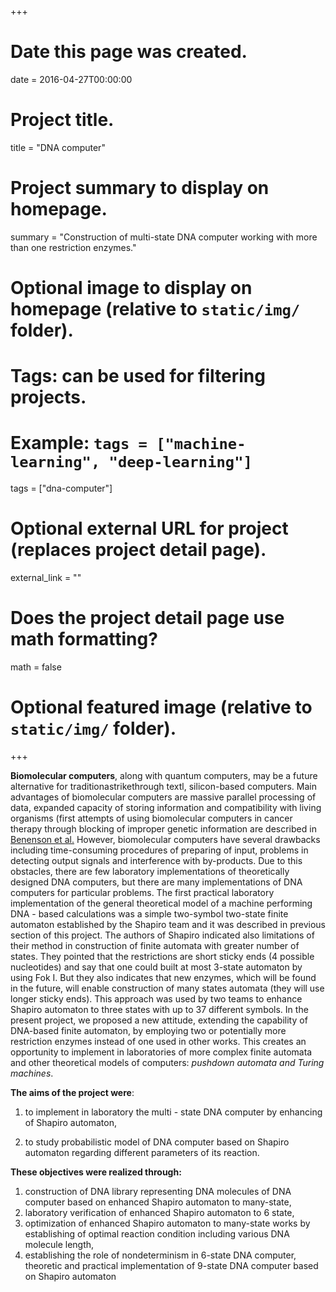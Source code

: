 ﻿+++
# Date this page was created.
date = 2016-04-27T00:00:00

# Project title.
title = "DNA computer"

# Project summary to display on homepage.
summary = "Construction of multi-state DNA computer working with more than one restriction enzymes."

# Optional image to display on homepage (relative to `static/img/` folder).

# Tags: can be used for filtering projects.
# Example: `tags = ["machine-learning", "deep-learning"]`
tags = ["dna-computer"]

# Optional external URL for project (replaces project detail page).
external_link = ""

# Does the project detail page use math formatting?
math = false

# Optional featured image (relative to `static/img/` folder).

+++

**Biomolecular  computers**,  along  with  quantum  computers,  may  be  a  future  alternative  for  traditionastrikethrough textl,  silicon-based computers. Main advantages of biomolecular computers are massive parallel processing of data, expanded capacity  of  storing  information  and  compatibility  with  living  organisms  (first  attempts  of  using  biomolecular computers in cancer therapy through blocking of improper genetic information are described in [Benenson et al.](https://www.ncbi.nlm.nih.gov/pubmed/11719800) However,   biomolecular   computers   have   several   drawbacks   including   time-consuming   procedures   of preparing of input, problems in detecting  output signals and interference with by-products. Due to this obstacles, there  are  few  laboratory  implementations  of  theoretically  designed  DNA  computers,  but  there  are  many implementations of DNA computers for particular problems. The first practical laboratory implementation of the  general  theoretical  model  of  a  machine  performing  DNA - based  calculations  was  a  simple  two-symbol  two-state  finite  automaton  established  by  the  Shapiro  team and  it  was  described  in previous  section of  this  project. The authors of Shapiro indicated also limitations of their method in construction of finite automata with greater number  of  states.  They  pointed  that  the  restrictions  are  short  sticky  ends  (4  possible  nucleotides)  and  say  that one could built at most 3-state automaton by using Fok I. But they also indicates that new enzymes, which will be found  in  the  future,  will enable  construction  of  many  states  automata  (they  will  use  longer  sticky  ends). This approach was used by two teams to enhance Shapiro automaton to three states with up to 37 different symbols. In  the  present project,  we  proposed  a  new  attitude,  extending the  capability  of  DNA-based  finite  automaton,  by employing  two  or  potentially  more  restriction  enzymes  instead  of  one  used  in  other  works.  This  creates  an opportunity  to  implement  in  laboratories  of  more  complex  finite  automata  and  other  theoretical  models of computers: *pushdown automata and Turing machines*. 


**The aims of the project were**:

 1. to implement in laboratory the multi - state DNA computer by
    enhancing of Shapiro automaton, 
    
 2. to study probabilistic model of DNA
    computer based on Shapiro automaton regarding different parameters
    of its reaction.
    
**These objectives were realized through:**

 1. construction of DNA library representing DNA molecules of DNA computer based on enhanced Shapiro automaton to many-state,
 2. laboratory verification of enhanced Shapiro automaton to 6 state,
 3. optimization of enhanced Shapiro automaton to many-state works by establishing of optimal reaction condition including various DNA molecule length,
 4. establishing the role of nondeterminism in 6-state DNA computer,
theoretic and practical implementation of 9-state DNA computer based on Shapiro automaton

